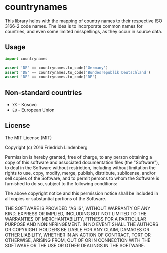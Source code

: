 # countrynames

This library helps with the mapping of country names to their respective ISO 3166-2 code
names. The idea is to incorporate common names for countries, and even some limited
misspellings, as they occur in source data.

## Usage

```python
import countrynames

assert 'DE' == countrynames.to_code('Germany')
assert 'DE' == countrynames.to_code('Bundesrepublik Deutschland')
assert 'DE' == countrynames.to_code('DE')
```

## Non-standard countries

* ``XK`` - Kosovo
* ``EU`` - European Union

## License

The MIT License (MIT)

Copyright (c) 2016 Friedrich Lindenberg

Permission is hereby granted, free of charge, to any person obtaining a copy of
this software and associated documentation files (the "Software"), to deal in
the Software without restriction, including without limitation the rights to
use, copy, modify, merge, publish, distribute, sublicense, and/or sell copies of
the Software, and to permit persons to whom the Software is furnished to do so,
subject to the following conditions:

The above copyright notice and this permission notice shall be included in all
copies or substantial portions of the Software.

THE SOFTWARE IS PROVIDED "AS IS", WITHOUT WARRANTY OF ANY KIND, EXPRESS OR
IMPLIED, INCLUDING BUT NOT LIMITED TO THE WARRANTIES OF MERCHANTABILITY, FITNESS
FOR A PARTICULAR PURPOSE AND NONINFRINGEMENT. IN NO EVENT SHALL THE AUTHORS OR
COPYRIGHT HOLDERS BE LIABLE FOR ANY CLAIM, DAMAGES OR OTHER LIABILITY, WHETHER
IN AN ACTION OF CONTRACT, TORT OR OTHERWISE, ARISING FROM, OUT OF OR IN
CONNECTION WITH THE SOFTWARE OR THE USE OR OTHER DEALINGS IN THE SOFTWARE.
